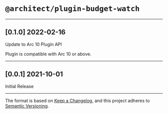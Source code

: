 # `@architect/plugin-budget-watch`

---

## [0.1.0] 2022-02-16

Update to Arc 10 Plugin API

Plugin is compatible with Arc 10 or above.

---

## [0.0.1] 2021-10-01

Initial Release

---

The format is based on [Keep a Changelog](https://keepachangelog.com/en/1.0.0/), and this project adheres to [Semantic Versioning](https://semver.org/spec/v2.0.0.html).
